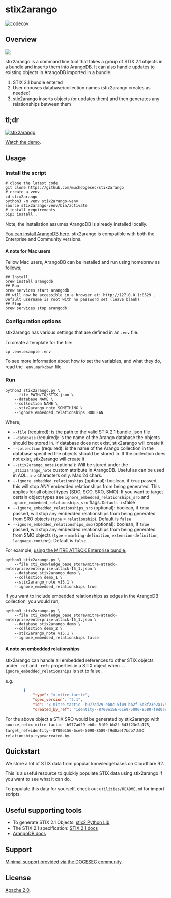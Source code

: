 # stix2arango

[![codecov](https://codecov.io/gh/muchdogesec/stix2arango/graph/badge.svg?token=YI0CEBBHHL)](https://codecov.io/gh/muchdogesec/stix2arango)

## Overview

![](docs/stix2arango.png)

stix2arango is a command line tool that takes a group of STIX 2.1 objects in a bundle and inserts them into ArangoDB. It can also handle updates to existing objects in ArangoDB imported in a bundle.

1. STIX 2.1 bundle entered
2. User chooses database/collection names (stix2arango creates as needed)
3. stix2arango inserts objects (or updates them) and then generates any relationships between them

## tl;dr

[![stix2arango](https://img.youtube.com/vi/zn6KCj2O5CY/0.jpg)](https://www.youtube.com/watch?v=zn6KCj2O5CY)

[Watch the demo](https://www.youtube.com/watch?v=zn6KCj2O5CY).

## Usage

### Install the script

```shell
# clone the latest code
git clone https://github.com/muchdogesec/stix2arango
# create a venv
cd stix2arango
python3 -m venv stix2arango-venv
source stix2arango-venv/bin/activate
# install requirements
pip3 install .
````

Note, the installation assumes ArangoDB is already installed locally.

[You can install ArangoDB here](https://arangodb.com/download/). stix2arango is compatible with both the Enterprise and Community versions.

#### A note for Mac users

Fellow Mac users, ArangoDB can be installed and run using homebrew as follows;

```shell
## Install
brew install arangodb
## Run
brew services start arangodb
## will now be accessible in a browser at: http://127.0.0.1:8529 . Default username is root with no password set (leave blank) 
## Stop
brew services stop arangodb
```

### Configuration options

stix2arango has various settings that are defined in an `.env` file.

To create a template for the file:

```shell
cp .env.example .env
```

To see more information about how to set the variables, and what they do, read the `.env.markdown` file.

### Run

```shell
python3 stix2arango.py \
	--file PATH/TO/STIX.json \
	--database NAME \
	--collection NAME \
	--stix2arango_note SOMETHING \
	--ignore_embedded_relationships BOOLEAN
```

Where;

* `--file` (required): is the path to the valid STIX 2.1 bundle .json file
* `--database` (required): is the name of the Arango database the objects should be stored in. If database does not exist, stix2arango will create it
* `--collection` (required): is the name of the Arango collection in the database specified the objects should be stored in. If the collection does not exist, stix2arango will create it
* `--stix2arango_note` (optional): Will be stored under the `_stix2arango_note` custom attribute in ArangoDB. Useful as can be used in AQL. `a-z` characters only. Max 24 chars.
* `--ignore_embedded_relationships` (optional): boolean, if `true` passed, this will stop ANY embedded relationships from being generated. This applies for all object types (SDO, SCO, SRO, SMO). If you want to target certain object types see `ignore_embedded_relationships_sro` and `ignore_embedded_relationships_sro` flags. ` Default is `false`
* `--ignore_embedded_relationships_sro` (optional): boolean, if `true` passed, will stop any embedded relationships from being generated from SRO objects (`type` = `relationship`). Default is `false`
* `--ignore_embedded_relationships_smo` (optional): boolean, if `true` passed, will stop any embedded relationships from being generated from SMO objects (`type` = `marking-definition`, `extension-definition`, `language-content`). Default is `false`

For example, [using the MITRE ATT&CK Enterprise bundle](https://raw.githubusercontent.com/mitre/cti/master/enterprise-attack/enterprise-attack.json);

```shell
python3 stix2arango.py \
	--file cti_knowledge_base_store/mitre-attack-enterprise/enterprise-attack-15_1.json \
	--database stix2arango_demo \
	--collection demo_1 \
	--stix2arango_note v15.1 \
	--ignore_embedded_relationships true
```

If you want to include embedded relationships as edges in the ArangoDB collection, you would run;

```shell
python3 stix2arango.py \
	--file cti_knowledge_base_store/mitre-attack-enterprise/enterprise-attack-15_1.json \
	--database stix2arango_demo \
	--collection demo_2 \
	--stix2arango_note v15.1 \
	--ignore_embedded_relationships false
```

#### A note on embedded relationships

stix2arango can handle all embedded references to other STIX objects under `_ref` and `_refs` properties in a STIX object when `--ignore_embedded_relationships` is set to false.

e.g.

```json
        {
            "type": "x-mitre-tactic",
            "spec_version": "2.1",
            "id": "x-mitre-tactic--b977ad29-eb0c-5f09-bb2f-6d3f23e2a175",
            "created_by_ref": "identity--8700e156-6ce9-5090-8589-f9d0aef7bdb7",
```

For the above object a STIX SRO would be generated by stix2arango with `source_ref=x-mitre-tactic--b977ad29-eb0c-5f09-bb2f-6d3f23e2a175`, `target_ref=identity--8700e156-6ce9-5090-8589-f9d0aef7bdb7` and `relationship_type=created-by`.

## Quickstart

We store a lot of STIX data from popular knowledgebases on Cloudflare R2.

This is a useful resource to quickly populate STIX data using stix2arango if you want to see what it can do.

To populate this data for yourself, check out `utilities/README.md` for import scripts.

## Useful supporting tools

* To generate STIX 2.1 Objects: [stix2 Python Lib](https://stix2.readthedocs.io/en/latest/)
* The STIX 2.1 specification: [STIX 2.1 docs](https://docs.oasis-open.org/cti/stix/v2.1/stix-v2.1.html)
* [ArangoDB docs](https://docs.arangodb.com/3.11/about-arangodb/)

## Support

[Minimal support provided via the DOGESEC community](https://community.dogesec.com/).

## License

[Apache 2.0](/LICENSE).